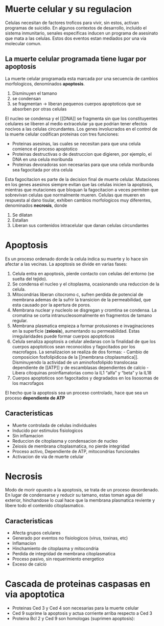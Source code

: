 # Muerte celular y su regulacion

Celulas necesitan de factores troficos para vivir, sin estos, activan programas de suicidio.
En algunos contextos de desarrollo, incluido el sistema inmunitario, senales especificas inducen un programa de asesinato que mata a las celulas.
Estos dos eventos estan mediados por una via molecular comun.

## La muerte celular programada tiene lugar por apoptosis

La muerte celular programada esta marcada por una secuencia de cambios morfologicos, denominados **apoptosis**.

1. Disminuyen el tamano
2. se condensan
3. se fragmentan → liberan pequenos cuerpos apoptoticos que se absorben por otras celulas

El nucleo se condensa y el [[DNA]] se fragmenta sin que los constituyentes celulares se liberen al medio extracelular ya que podrian tener efectos nocivos a las celulas circundantes.
Los genes involucrados en el control de la muerte celular codifican proteinas con tres funciones:

- Proteinas asesinas, las cuales se necesitan para que una celula comience el proceso apoptotico
- Proteinas destructivas o de destruccion que digieren, por ejemplo, el DNA en una celula moribunda
- Proteinas devoradoras son necesarias para que una celula moribunda sea fagocitada por otra celula

Esta fagocitacion es parte de la decision final de muerte celular. Mutaciones en los genes asesinos siempre evitan que las celulas inicien la apoptosis, mientras que mutaciones que bloquan la fagocitacion a veces permiten que sobrevivan celulas que normalmente mueren.
Celulas que mueren en respuesta al dano tisular, exhiben cambios morfologicos muy diferentes, denominados **necrosis**, donde
1. Se dilatan
2. Estallan
3. Liberan sus contenidos intracelular que danan celulas circundantes

# Apoptosis

Es un proceso ordenado donde la celula indica su muerte y lo hace sin afectar a las vecinas. La apoptosis se divide en varias fases:

1. Celula entra en apoptosis, pierde contacto con celulas del entorno (se suelta del tejido).
2. Se condensa el nucleo y el citoplasma, ocasionando una reduccion de la celula.
3. Mitocondrias liberan citocromo c, sufren perdida de potencial de membrana ademas de la sufrir la transicion de la permeabilidad, que esta causado por la apertura de poros.
4. Membrana nuclear y nucleolo se disgregan y cromtina se condensa. La cromatina se corta intranucleosomalmente en fragmentos de tamano regular.
5. Membrana plasmatica empieza a formar protusiones e invaginaciones en la superficie (**zeiosis**), aumentando su permeabilidad. Estas irregularidades puede formar cuerpos apoptoticos
6. Celula senaliza apoptosis a celular aledanas con la finalidad de que los cuerpos apoptoticos sean reconocidos y fagocitados por los macrofagos. La senalizacion se realiza de dos formas:
	   - Cambio de composicion fosfolipidicoa de la [[membrana citoplasmatica]]. Disminuyendo la actividad de un aminofosfolipido translocasa dependiente de [[ATP]] y de escamblasas dependientes de calcio
	   - Libera citoquinas proinflamatorias como la IL1 “alfa” y “beta” y la IL18
7. Cuerpos apoptoticos son fagocitados y degradados en los lisosomas de los macrofagos

El hecho que la apoptosis sea un proceso controlado, hace que sea un proceso **dependiente de ATP**

## Caracteristicas

- Muerte controlada de celulas individuales
- Inducido por estimulos fisiologicos
- Sin inflamacion
- Reduccion de citoplasma y condensacion de nucleo
- Zeiosis de membrana citoplasmatica, no pierde integridad
- Proceso activo, Dependiente de ATP, mitocondrias funcionales
- Activacion de via de muerte celular

# Necrosis

Modo de morir opuesto a la apoptosis, se trata de un proceso desordenado. En lugar de condensarse y reducir su tamano, estas toman agua del exterior, hinchandose lo cual hace que la membrana plasmatica reviente y libere todo el contenido citoplasmatico.

## Caracteristicas

- Afecta grupos celulares
- Generado por eventos no fisiologicos (virus, toxinas, etc)
- Inflamacion
- Hinchamiento de citoplasma y mitocondria
- Perdida de integridad de membrana citoplasmatica
- Proceso pasivo, sin requerimiento energetico
- Exceso de calcio

# Cascada de proteinas caspasas en via apoptotica

- Proteinas Ced 3 y Ced 4 son necesarias para la muerte celular
- Ced 9 suprime la apoptosis y actua corriente arriba respecto a Ced 3 
- Proteina Bcl 2 y Ced 9 son homologas (suprimen apoptosis):
	  